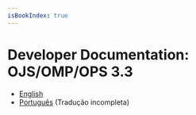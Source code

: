 ```yaml
---
isBookIndex: true
---
```

# Developer Documentation: OJS/OMP/OPS 3.3

* [English](en/)
* [Português](pt/) (Tradução incompleta)
